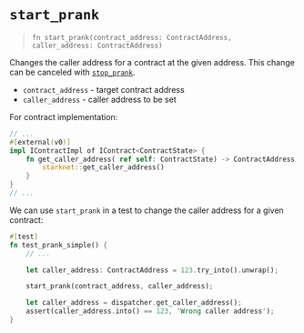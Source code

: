 # `start_prank`

> `fn start_prank(contract_address: ContractAddress, caller_address: ContractAddress)`

Changes the caller address for a contract at the given address.
This change can be canceled with [`stop_prank`](./stop_prank.md).

- `contract_address` - target contract address
- `caller_address` - caller address to be set

For contract implementation:

```rust
// ...
#[external(v0)]
impl IContractImpl of IContract<ContractState> {
    fn get_caller_address( ref self: ContractState) -> ContractAddress {
        starknet::get_caller_address()
    }
}
// ...
```

We can use `start_prank` in a test to change the caller address for a given contract:

```rust
#[test]
fn test_prank_simple() {
    // ...

    let caller_address: ContractAddress = 123.try_into().unwrap();

    start_prank(contract_address, caller_address);

    let caller_address = dispatcher.get_caller_address();
    assert(caller_address.into() == 123, 'Wrong caller address');
}
```